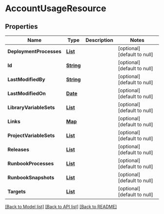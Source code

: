 # AccountUsageResource
## Properties

Name | Type | Description | Notes
------------ | ------------- | ------------- | -------------
**DeploymentProcesses** | [**List**](StepUsage.md) |  | [optional] [default to null]
**Id** | [**String**](string.md) |  | [optional] [default to null]
**LastModifiedBy** | [**String**](string.md) |  | [optional] [default to null]
**LastModifiedOn** | [**Date**](DateTime.md) |  | [optional] [default to null]
**LibraryVariableSets** | [**List**](LibraryVariableSetUsageEntry.md) |  | [optional] [default to null]
**Links** | [**Map**](string.md) |  | [optional] [default to null]
**ProjectVariableSets** | [**List**](ProjectVariableSetUsage.md) |  | [optional] [default to null]
**Releases** | [**List**](ReleaseUsage.md) |  | [optional] [default to null]
**RunbookProcesses** | [**List**](RunbookStepUsage.md) |  | [optional] [default to null]
**RunbookSnapshots** | [**List**](RunbookSnapshotUsage.md) |  | [optional] [default to null]
**Targets** | [**List**](TargetUsageEntry.md) |  | [optional] [default to null]

[[Back to Model list]](../README.md#documentation-for-models) [[Back to API list]](../README.md#documentation-for-api-endpoints) [[Back to README]](../README.md)

